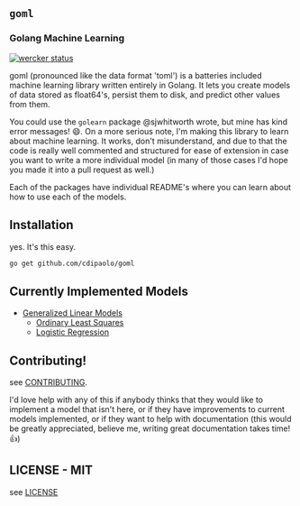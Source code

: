 ## `goml`
### Golang Machine Learning

[![wercker status](https://app.wercker.com/status/50a8cfa6170784809e3308941212cef4/s "wercker status")](https://app.wercker.com/project/bykey/50a8cfa6170784809e3308941212cef4)

goml (pronounced like the data format 'toml') is a batteries included machine learning library written entirely in Golang. It lets you create models of data stored as float64's, persist them to disk, and predict other values from them.

You could use the `golearn` package @sjwhitworth wrote, but mine has kind error messages! :smile:. On a more serious note, I'm making this library to learn about machine learning. It works, don't misunderstand, and due to that the code is really well commented and structured for ease of extension in case you want to write a more individual model (in many of those cases I'd hope you made it into a pull request as well.)

Each of the packages have individual README's where you can learn about how to use each of the models.

## Installation

yes. It's this easy.

```bash
go get github.com/cdipaolo/goml
```

## Currently Implemented Models

- [Generalized Linear Models](linear/)
  * [Ordinary Least Squares](linear/linear.go)
  * [Logistic Regression](linear/logistic.go)

## Contributing!

see [CONTRIBUTING](CONTRIBUTING.md).

I'd love help with any of this if anybody thinks that they would like to implement a model that isn't here, or if they have improvements to current models implemented, or if they want to help with documentation (this would be greatly appreciated, believe me, writing great documentation takes time! :+1:)

## LICENSE - MIT

see [LICENSE](LICENSE)
